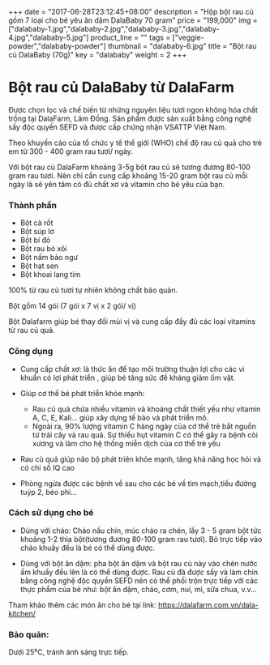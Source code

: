 +++
date = "2017-06-28T23:12:45+08:00"
description = "Hộp bột rau củ gồm 7 loại cho bé yêu ăn dặm DalaBaby 70 gram"
price = "199,000"
img = ["dalababy-1.jpg","dalababy-2.jpg","dalababy-3.jpg","dalababy-4.jpg","dalababy-5.jpg"]
product_line = ""
tags = ["veggie-powder","dalababy-powder"]
thumbnail = "dalababy-6.jpg"
title = "Bột rau củ DalaBaby (70g)"
key = "dalababy"
weight = 2
+++

# Bột rau củ DalaBaby từ DalaFarm

Được chọn lọc và chế biến từ những nguyên liệu 
tươi ngon không hóa chất trồng tại DalaFarm, Lâm Đồng. Sản phẩm được 
sản xuất bằng công nghệ sấy độc quyền SEFD và được cấp chứng nhận 
VSATTP Việt Nam.

Theo khuyến cáo của tổ chức y tế thế giới (WHO) chế độ rau củ quả cho trẻ em 
từ 300 - 400 gram rau tươi/ ngày.

Với bột rau củ DalaFarm khoảng 3-5g bột rau củ sẽ tương đương 80-100 gram 
rau tươi. Nên chỉ cần cung cấp khoảng 15-20 gram bột rau củ mỗi ngày là sẽ yên tâm 
có đủ chất xơ và vitamin cho bé yêu của bạn.

### Thành phần

* Bột cà rốt
* Bột súp lơ
* Bột bí đỏ
* Bột rau bó xôi
* Bột nấm bào ngư
* Bột hạt sen
* Bột khoai lang tím

100% từ rau củ tươi tự nhiên không chất bảo quản. 

Bột gồm 14 gói (7 gói x 7 vị x 2 gói/ vị)

Bột Dalafarm giúp bé thay đổi mùi vị và cung cấp đầy đủ các loại vitamins từ rau củ quả.

### Công dụng

* Cung cấp chất xơ: là thức ăn để tạo môi trường thuận lợi cho các vi khuẩn có lợi phát triển , 
giúp bé tăng sức đề kháng giảm ốm vặt.

* Giúp cơ thể bé phát triển khỏe mạnh: 
  * Rau củ quả chứa nhiều vitamin và khoáng chất thiết 
yếu như vitamin A, C, E, Kali… giúp xây dựng tế bào và phát triển mô.
  * Ngoài ra, 90% lượng vitamin C hàng ngày của cơ thể trẻ bắt nguồn từ trái cây và rau quả. Sự thiếu hụt vitamin C 
có thể gây ra bệnh còi xương và làm cho hệ thống miễn dịch của cơ thể trẻ yếu
* Rau củ quả giúp não bộ phát triên khỏe mạnh, tăng khả năng học hỏi và có chỉ số IQ cao
* Phòng ngừa được các bệnh về sau cho các bé về tim mạch,tiểu đường tuýp 2, béo phì…

### Cách sử dụng cho bé

* Dùng với cháo: Cháo nấu chín, múc cháo 
ra chén, lấy 3 - 5 gram bột tức khoảng 
1-2 thìa bột(tương đương 80-100 gram 
rau tươi). Bỏ trực tiếp vào cháo khuấy đều 
là bé có thể dùng được. 

* Dùng với bột ăn dặm: pha bột ăn dặm và 
bột rau củ này vào chén nước ấm khuấy 
đều lên là có thể dùng được.
Rau củ đã được sấy và làm chín bằng công nghệ 
độc quyền SEFD nên có thể phối trộn trực tiếp 
với các thực phẩm của bé như: bột ăn dặm, 
cháo, cơm, nui, mì, sữa chua, v.v... 

Tham khảo thêm các món ăn cho bé tại link: https://dalafarm.com.vn/dala-kitchen/

### Bảo quản: 
Dưới 25⁰C, tránh ánh sáng trực tiếp.
